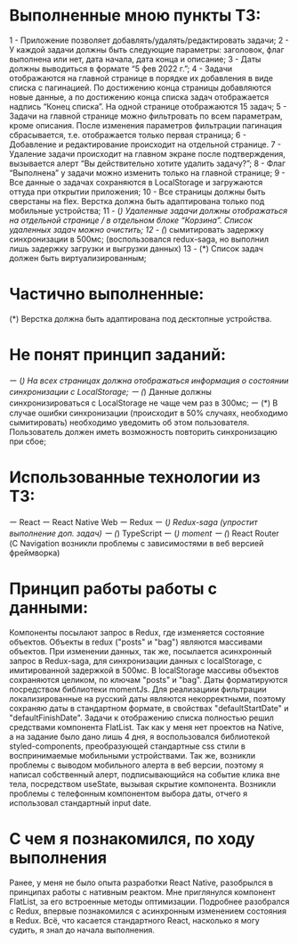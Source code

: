 # Выполненные мною пункты ТЗ: 

 1 - Приложение позволяет добавлять/удалять/редактировать задачи;
 2 - У каждой задачи должны быть следующие параметры: заголовок, флаг выполнена или нет, дата начала, дата конца и описание;
 3 - Даты должны выводиться в формате “5 фев 2022 г.”;
 4 - Задачи отображаются на главной странице в порядке их добавления в виде списка с пагинацией. По достижению конца страницы добавляются новые данные, а по достижению конца списка задач отображается надпись “Конец списка”. На одной странице отображаются 15 задач;
 5 - Задачи на главной странице можно фильтровать по всем параметрам, кроме описания. После изменения параметров фильтрации пагинация сбрасывается, т.е. отображается только первая страница;
 6 - Добавление и редактирование происходит на отдельной странице.
 7 - Удаление задачи происходит на главном экране после подтверждения, вызывается алерт “Вы действительно хотите удалить задачу?”;
 8 - Флаг “Выполнена” у задачи можно изменить только на главной странице;
 9 - Все данные о задачах сохраняются в LocalStorage и загружаются оттуда при открытии приложения;
 10 - Все страницы должны быть сверстаны на flex. Верстка должна быть адаптирована только под мобильные устройства;
 11 - (*) Удаленные задачи должны отображаться на отдельной странице / в отдельном блоке “Корзина”. Список удаленных задач можно очистить;
 12 - (*) сымитировать задержку синхронизации в 500мс; (воспользовался redux-saga, но выполнил лишь задержку загрузки и выгрузки данных)
 13 - (*) Список задач должен быть виртуализированным;

# Частично выполненные:

(*) Верстка должна быть адаптирована под десктопные устройства. 

# Не понят принцип заданий:

 ー (*) На всех страницах должна отображаться информация о состоянии синхронизации с LocalStorage;
 ー (*) Данные должны синхронизироваться с LocalStorage не чаще чем раз в 300мс;
 ー (*) В случае ошибки синхронизации (происходит в 50% случаях, необходимо сымитировать) необходимо уведомить об этом пользователя. Пользователь должен иметь возможность повторить синхронизацию при сбое;


# Использованные технологии из ТЗ:

 ー React
 ー React Native Web
 ー Redux
 ー (*) Redux-saga (упростит выполнение доп. задач)
 ー (*) TypeScript
 ー (*) moment
 ー (*) React Router (С Navigation возникли проблемы с зависимостями в веб версией фреймворка)


# Принцип работы работы с данными:

Компоненты посылают запрос в Redux, где изменяется состояние объектов. Объекты в redux ("posts" и "bag") являются массивами объектов. 
При изменении данных, так же, посылается асинхронный запрос в Redux-saga, для синхронизации данных с localStorage, с имитированной задержкой в 500мс. 
В localStorage массивы объектов сохраняются целиком, по ключам "posts" и "bag".
Даты форматируются посредством библиотеки momentJs. 
Для реализациии фильтрации локализированные на русский даты являются некорректными, поэтому сохраняю даты в стандартном формате, в свойствах "defaultStartDate" и "defaultFinishDate". 
Задачи к отображению списка полностью решил средствами компонента FlatList.
Так как у меня нет проектов на Native, а на задание было дано лишь 4 дня, я воспользовался библиотекой styled-components, преобразующей стандартные css стили в воспринимаемые мобильными устройствами. 
Так же, возникли проблемы с выводом мобильного алерта в веб версии, поэтому я написал собственный алерт, подписывающийся на событие клика вне тела, посредством useState, вызывая скрытие компонента.
Возникли проблемы с телефонным компонентом выбора даты, отчего я использовал стандартный input date. 


# С чем я познакомился, по ходу выполнения

Ранее, у меня не было опыта разработки React Native, разобрылся в принципах работы с нативным реактом. 
Мне приглянулся компонент FlatList, за его встроенные методы оптимизации. 
Подробнее разобрался с Redux, впервые познакомился с асинхронным изменением состояния в Redux. 
Всё, что касается стандартного React, насколько я могу судить, я знал до начала выполнения.

